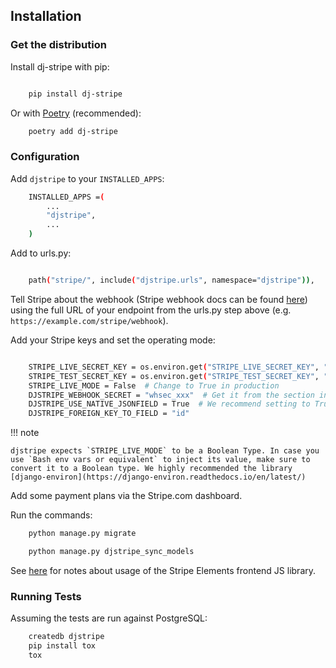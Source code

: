 ## Installation  

### Get the distribution

Install dj-stripe with pip:
```bash

    pip install dj-stripe
```

Or with [Poetry](https://python-poetry.org/) (recommended):
```bash
    poetry add dj-stripe
```

### Configuration

Add `djstripe` to your `INSTALLED_APPS`:
```bash
    INSTALLED_APPS =(
        ...
        "djstripe",
        ...
    )
```

Add to urls.py:

```bash

    path("stripe/", include("djstripe.urls", namespace="djstripe")),
```

Tell Stripe about the webhook (Stripe webhook docs can be found
[here](https://stripe.com/docs/webhooks)) using the full URL of your
endpoint from the urls.py step above (e.g.
`https://example.com/stripe/webhook`).

Add your Stripe keys and set the operating mode:
```bash

    STRIPE_LIVE_SECRET_KEY = os.environ.get("STRIPE_LIVE_SECRET_KEY", "<your secret key>")
    STRIPE_TEST_SECRET_KEY = os.environ.get("STRIPE_TEST_SECRET_KEY", "<your secret key>")
    STRIPE_LIVE_MODE = False  # Change to True in production
    DJSTRIPE_WEBHOOK_SECRET = "whsec_xxx"  # Get it from the section in the Stripe dashboard where you added the webhook endpoint
    DJSTRIPE_USE_NATIVE_JSONFIELD = True  # We recommend setting to True for new installations
    DJSTRIPE_FOREIGN_KEY_TO_FIELD = "id"
```

!!! note

    djstripe expects `STRIPE_LIVE_MODE` to be a Boolean Type. In case you use `Bash env vars or equivalent` to inject its value, make sure to convert it to a Boolean type. We highly recommended the library [django-environ](https://django-environ.readthedocs.io/en/latest/)

Add some payment plans via the Stripe.com dashboard.

Run the commands:

```bash
    python manage.py migrate

    python manage.py djstripe_sync_models
```

See [here](stripe_elements_js.md#integrating_stripe_elements-js_sdk) for notes about usage of the Stripe Elements
frontend JS library.

### Running Tests

Assuming the tests are run against PostgreSQL:

```bash
    createdb djstripe
    pip install tox
    tox
``` 